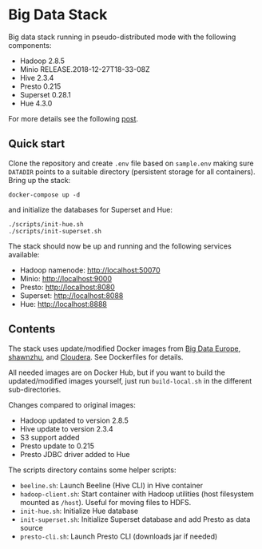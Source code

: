 # Big Data Stack

Big data stack running in pseudo-distributed mode with the following components:

 - Hadoop 2.8.5
 - Minio RELEASE.2018-12-27T18-33-08Z
 - Hive 2.3.4
 - Presto 0.215
 - Superset 0.28.1
 - Hue 4.3.0

For more details see the following [post](https://johs.me/posts/big-data-stack-running-sql-queries/).

## Quick start

Clone the repository and create `.env` file based on `sample.env` making sure `DATADIR` points to a 
suitable directory (persistent storage for all containers). Bring up the stack:
```
docker-compose up -d
```
and initialize the databases for Superset and Hue:
```
./scripts/init-hue.sh
./scripts/init-superset.sh
```
The stack should now be up and running and the following services available:

 - Hadoop namenode: [http://localhost:50070](http://localhost:50070)
 - Minio: [http://localhost:9000](http://localhost:9000)
 - Presto: [http://localhost:8080](http://localhost:8080)
 - Superset: [http://localhost:8088](http://localhost:8088)
 - Hue: [http://localhost:8888](http://localhost:8888)

## Contents

The stack uses update/modified Docker images from [Big Data Europe](https://github.com/big-data-europe),
 [shawnzhu](https://github.com/shawnzhu/docker-prestodb), and [Cloudera](https://github.com/cloudera/hue). See
Dockerfiles for details.

All needed images are on Docker Hub, but if you want to build the updated/modified images yourself, just run `build-local.sh`
in the different sub-directories.

Changes compared to original images:

 - Hadoop updated to version 2.8.5
 - Hive update to version 2.3.4
 - S3 support added
 - Presto update to 0.215
 - Presto JDBC driver added to Hue

The scripts directory contains some helper scripts:

 - `beeline.sh`: Launch Beeline (Hive CLI) in Hive container 
 - `hadoop-client.sh`: Start container with Hadoop utilities (host filesystem mounted as `/host`). Useful for moving files to HDFS.
 - `init-hue.sh`: Initialize Hue database
 - `init-superset.sh`: Initialize Superset database and add Presto as data source
 - `presto-cli.sh`: Launch Presto CLI (downloads jar if needed)

